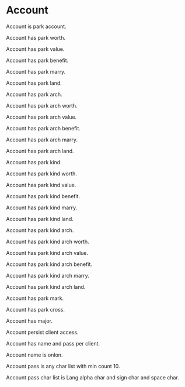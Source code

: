 # Account

Account is park account.

Account has park worth.

Account has park value.

Account has park benefit.

Account has park marry.

Account has park land.

Account has park arch.

Account has park arch worth.

Account has park arch value.

Account has park arch benefit.

Account has park arch marry.

Account has park arch land.

Account has park kind.

Account has park kind worth.

Account has park kind value.

Account has park kind benefit.

Account has park kind marry.

Account has park kind land.

Account has park kind arch.

Account has park kind arch worth.

Account has park kind arch value.

Account has park kind arch benefit.

Account has park kind arch marry.

Account has park kind arch land.

Account has park mark.

Account has park cross.

Account has major.

Account persist client access.

Account has name and pass per client.

Account name is onlon.

Account pass is any char list with min count 10.

Account pass char list is Lang alpha char and sign char and space char.